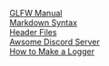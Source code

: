 [GLFW Manual](https://www.glfw.org/GLFWReference271.pdf)
<br>
[Markdown Syntax](https://www.markdownguide.org/basic-syntax)
<br>
[Header Files](https://www.learncpp.com/cpp-tutorial/header-files/)
<br>
[Awsome Discord Server](https://discord.gg/seyXJsar)
<br>
[How to Make a Logger](https://www.codeproject.com/tips/987850/logging-in-cplusplus)